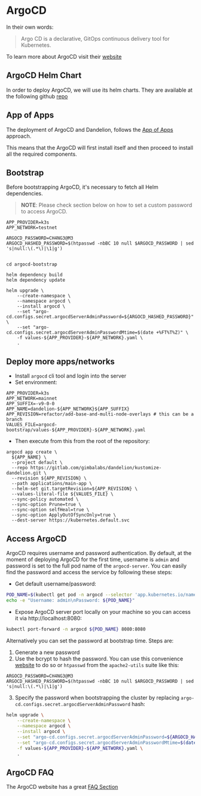# ArgoCD 

In their own words:

> Argo CD is a declarative, GitOps continuous delivery tool for Kubernetes.

To learn more about ArgoCD visit their [website](https://argo-cd.readthedocs.io/en/stable/)

## ArgoCD Helm Chart

In order to deploy ArgoCD, we will use its helm charts. They are available at the following github 
[repo](https://github.com/argoproj/argo-helm)

## App of Apps

The deployment of ArgoCD and Dandelion, follows the [App of Apps](https://argo-cd.readthedocs.io/en/stable/operator-manual/cluster-bootstrapping/) 
approach.

This means that the ArgoCD will first install itself and then proceed to install all the required components.

## Bootstrap

Before bootstrapping ArgoCD, it's necessary to fetch all Helm dependencies.

> **NOTE**: Please check section below on how to set a custom password to access ArgoCD. 

```shell
APP_PROVIDER=k3s
APP_NETWORK=testnet

ARGOCD_PASSWORD=CH4NG3@M3
ARGOCD_HASHED_PASSWORD=$(htpasswd -nbBC 10 null $ARGOCD_PASSWORD | sed 's|null:\(.*\)|\1|g')


cd argocd-bootstrap

helm dependency build
helm dependency update

helm upgrade \
    --create-namespace \
    --namespace argocd \
    --install argocd \
    --set "argo-cd.configs.secret.argocdServerAdminPassword=${ARGOCD_HASHED_PASSWORD}" \
    --set "argo-cd.configs.secret.argocdServerAdminPasswordMtime=$(date +%FT%T%Z)" \
    -f values-${APP_PROVIDER}-${APP_NETWORK}.yaml \
    .
```

## Deploy more apps/networks

* Install `argocd` cli tool and login into the server
* Set environment:
```
APP_PROVIDER=k3s
APP_NETWORK=mainnet
APP_SUFFIX=-v9-0-0
APP_NAME=dandelion-${APP_NETWORK}${APP_SUFFIX}
APP_REVISION=refactor/add-base-and-multi-node-overlays # this can be a branch
VALUES_FILE=argocd-bootstrap/values-${APP_PROVIDER}-${APP_NETWORK}.yaml
```
* Then execute from this from the root of the repository:
```
argocd app create \
  ${APP_NAME} \
  --project default \
  --repo https://gitlab.com/gimbalabs/dandelion/kustomize-dandelion.git \
  --revision ${APP_REVISION} \
  --path applications/main-app \
  --helm-set git.targetRevision=${APP_REVISION} \
  --values-literal-file ${VALUES_FILE} \
  --sync-policy automated \
  --sync-option Prune=true \
  --sync-option selfHeal=true \
  --sync-option ApplyOutOfSyncOnly=true \
  --dest-server https://kubernetes.default.svc
```

## Access ArgoCD

ArgoCD requires username and password authentication. By default, at the moment of deploying ArgoCD for the first time, username is `admin` and password is set to the full pod name of the `argocd-server`.
You can easily find the password and access the service by following these steps:

* Get default username/password:
```bash
POD_NAME=$(kubectl get pod -n argocd --selector 'app.kubernetes.io/name=argocd-server' --template='{{range .items}}{{.metadata.name}}{{"\n"}}{{end}}')
echo -e "Username: admin\nPassword: ${POD_NAME}"
```
* Expose ArgoCD server port locally on your machine so you can access it via http://localhost:8080:
```bash
kubectl port-forward -n argocd ${POD_NAME} 8080:8080
```

Alternatively you can set the password at bootstrap time. Steps are:

1. Generate a new password
2. Use the bcrypt to hash the password. You can use this convenience [website](https://www.browserling.com/tools/bcrypt) to do so or `htpasswd` from the `apache2-utils` suite like this:
```
ARGOCD_PASSWORD=CH4NG3@M3
ARGOCD_HASHED_PASSWORD=$(htpasswd -nbBC 10 null $ARGOCD_PASSWORD | sed 's|null:\(.*\)|\1|g')
```
3. Specify the password when bootstrapping the cluster by replacing `argo-cd.configs.secret.argocdServerAdminPassword` hash:
```bash
helm upgrade \
    --create-namespace \
    --namespace argocd \
    --install argocd \
    --set "argo-cd.configs.secret.argocdServerAdminPassword=${ARGOCD_HASHED_PASSWORD}" \
    --set "argo-cd.configs.secret.argocdServerAdminPasswordMtime=$(date +%FT%T%Z)" \
    -f values-${APP_PROVIDER}-${APP_NETWORK}.yaml \
    .
```
## ArgoCD FAQ

The ArgoCD website has a great [FAQ Section](https://argo-cd.readthedocs.io/en/stable/faq/)
